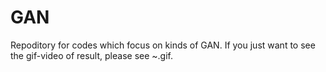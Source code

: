 # GAN
Repoditory for codes which focus on kinds of GAN.
If you just want to see the gif-video of result, please see ~.gif.

